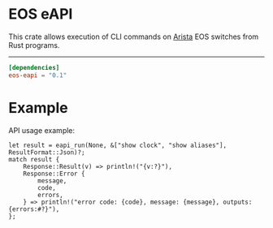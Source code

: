# EOS eAPI

This crate allows execution of CLI commands on [Arista](https://www.arista.com) EOS switches from
Rust programs.

---
```toml
[dependencies]
eos-eapi = "0.1"
```

# Example

API usage example:
```
let result = eapi_run(None, &["show clock", "show aliases"], ResultFormat::Json)?;
match result {
    Response::Result(v) => println!("{v:?}"),
    Response::Error {
        message,
        code,
        errors,
    } => println!("error code: {code}, message: {message}, outputs: {errors:#?}"),
};

